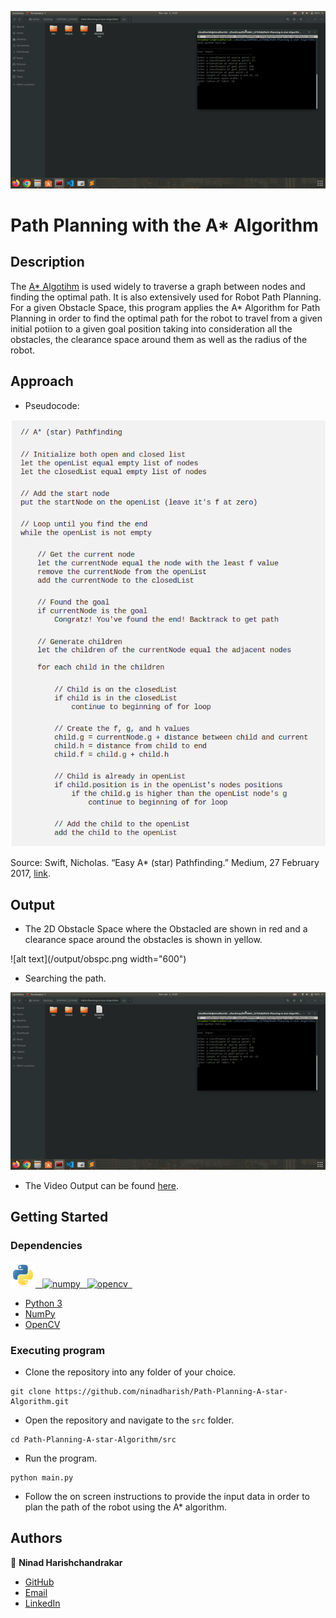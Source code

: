 ![alt text](/output/plan.gif)

# Path Planning with the A* Algorithm

## Description

The [A* Algotihm](https://en.wikipedia.org/wiki/A*_search_algorithm) is used widely to traverse a graph between nodes and finding the optimal path. It is also extensively used for Robot Path Planning. For a given Obstacle Space, this program applies the A* Algorithm for Path Planning in order to find the optimal path for the robot to travel from a given initial potiion to a given goal position taking into consideration all the obstacles, the clearance space around them as well as the radius of the robot.

## Approach

* Pseudocode:

![alt text](/output/flo.png)

Source: Swift, Nicholas. “Easy A* (star) Pathfinding.” Medium, 27 February 2017, [link](https://medium.com/@nicholas.w.swift/easy-a-star-pathfinding-7e6689c7f7b2).

## Output

* The 2D Obstacle Space where the Obstacled are shown in red and a clearance space around the obstacles is shown in yellow.

![alt text](/output/obspc.png  width="600")

* Searching the path.

![alt text](/output/plan.gif)

* The Video Output can be found [here](https://drive.google.com/file/d/1amDYIq2HJnxtHP28z9022j47vOCS8FZB/view?usp=sharing).


## Getting Started

### Dependencies

<p align="left"> 
<a href="https://www.python.org" target="_blank" rel="noreferrer"> <img src="https://raw.githubusercontent.com/devicons/devicon/master/icons/python/python-original.svg" alt="python" width="40" height="40"/>&ensp; </a>
<a href="https://numpy.org/" target="_blank" rel="noreferrer"> <img src="https://www.codebykelvin.com/learning/python/data-science/numpy-series/cover-numpy.png" alt="numpy" width="40" height="40"/>&ensp; </a>
<a href="https://opencv.org/" target="_blank" rel="noreferrer"> <img src="https://avatars.githubusercontent.com/u/5009934?v=4&s=400" alt="opencv" width="40" height="40"/>&ensp; </a>

* [Python 3](https://www.python.org/)
* [NumPy](https://numpy.org/)
* [OpenCV](https://opencv.org/)


### Executing program

* Clone the repository into any folder of your choice.
```
git clone https://github.com/ninadharish/Path-Planning-A-star-Algorithm.git
```

* Open the repository and navigate to the `src` folder.
```
cd Path-Planning-A-star-Algorithm/src
```

* Run the program.
```
python main.py
```

* Follow the on screen instructions to provide the input data in order to plan the path of the robot using the A* algorithm.


## Authors

👤 **Ninad Harishchandrakar**

* [GitHub](https://github.com/ninadharish)
* [Email](mailto:ninad.harish@gmail.com)
* [LinkedIn](https://linkedin.com/in/ninadharish)
